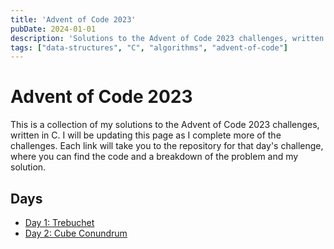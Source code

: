 ```yaml
---
title: 'Advent of Code 2023'
pubDate: 2024-01-01
description: 'Solutions to the Advent of Code 2023 challenges, written in C'
tags: ["data-structures", "C", "algorithms", "advent-of-code"]
---
```


# Advent of Code 2023

This is a collection of my solutions to the Advent of Code 2023 challenges, written in C. I will be updating this page as I complete more of the challenges. Each link will take you to the repository for that day's challenge, where you can find the code and a breakdown of the problem and my solution.

## Days

- [Day 1: Trebuchet](https://github.com/gabesamu/adventofcode2023/blob/main/Day1)
- [Day 2: Cube Conundrum](https://github.com/gabesamu/adventofcode2023/blob/main/Day2)
